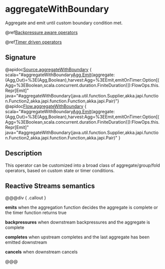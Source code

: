# aggregateWithBoundary

Aggregate and emit until custom boundary condition met.

@ref[Backpressure aware operators](../index.md#backpressure-aware-operators)

@ref[Timer driven operators](../index.md#timer-driven-operators)

## Signature

@apidoc[Source.aggregateWithBoundary](Source) { scala="#aggregateWithBoundary[Agg,Emit](allocate:()=%3EAgg)(aggregate:(Agg,Out)=%3E(Agg,Boolean),harvest:Agg=%3EEmit,emitOnTimer:Option[(Agg=%3EBoolean,scala.concurrent.duration.FiniteDuration)]):FlowOps.this.Repr[Emit]" java="#aggregateWithBoundary(java.util.function.Supplier,akka.japi.function.Function2,akka.japi.function.Function,akka.japi.Pair)"}
@apidoc[Flow.aggregateWithBoundary](Flow) { scala="#aggregateWithBoundary[Agg,Emit](allocate:()=%3EAgg)(aggregate:(Agg,Out)=%3E(Agg,Boolean),harvest:Agg=%3EEmit,emitOnTimer:Option[(Agg=%3EBoolean,scala.concurrent.duration.FiniteDuration)]):FlowOps.this.Repr[Emit]" java="#aggregateWithBoundary(java.util.function.Supplier,akka.japi.function.Function2,akka.japi.function.Function,akka.japi.Pair)" }


## Description

This operator can be customized into a broad class of aggregate/group/fold operators, based on custom state or timer conditions.

## Reactive Streams semantics

@@@div { .callout }

**emits** when the aggregation function decides the aggregate is complete or the timer function returns true

**backpressures** when downstream backpressures and the aggregate is complete

**completes** when upstream completes and the last aggregate has been emitted downstream

**cancels** when downstream cancels

@@@